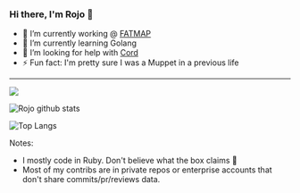 ### Hi there, I'm Rojo 👋

- 🔭  I’m currently working @ [FATMAP](https://github.com/FATMAP)
- 🌱  I’m currently learning Golang
- 🤔  I’m looking for help with [Cord](https://github.com/rojosinalma/cord)
- ⚡ Fun fact: I'm pretty sure I was a Muppet in a previous life

--- 

![](https://komarev.com/ghpvc/?username=rojosinalma)

![Rojo github stats](https://github-readme-stats.vercel.app/api?username=rojosinalma&theme=chartreuse-dark&count_private=true&show_icons=true&include_all_commits=true)

![Top Langs](https://github-readme-stats.vercel.app/api/top-langs/?username=rojosinalma&theme=chartreuse-dark)

Notes:

- I mostly code in Ruby. Don't believe what the box claims 🙈
- Most of my contribs are in private repos or enterprise accounts that don't share commits/pr/reviews data.
